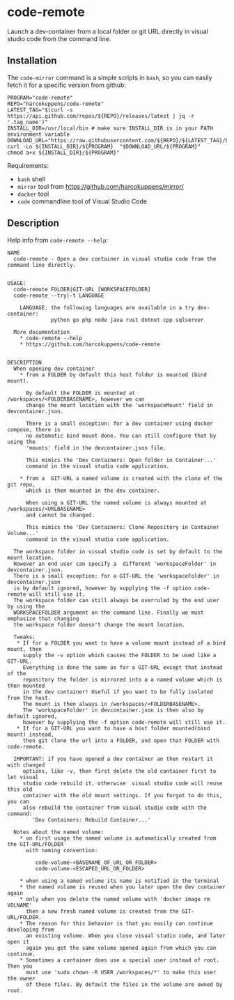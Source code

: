 # code-remote

Launch a dev-container from a local folder or git URL directly in visual studio code from the command line.

## Installation 

The `code-mirror` command is a simple scripts in `bash`, so you can easily fetch it for a specific version from github:

    PROGRAM="code-remote"
    REPO="harcokuppens/code-remote" 
    LATEST_TAG="$(curl -s https://api.github.com/repos/${REPO}/releases/latest | jq -r '.tag_name')"
    INSTALL_DIR=/usr/local/bin # make sure INSTALL_DIR is in your PATH environment variable
    DOWNLOAD_URL="https://raw.githubusercontent.com/${REPO}/${LATEST_TAG}/bin/"
    curl -Lo ${INSTALL_DIR}/${PROGRAM}  "$DOWNLOAD_URL/${PROGRAM}"
    chmod a+x ${INSTALL_DIR}/${PROGRAM}"
      
Requirements:  

* `bash` shell
* `mirror` tool from https://github.com/harcokuppens/mirror/
* `docker` tool 
* `code` commandline tool of Visual Studio Code

## Description

Help info from `code-remote --help`:


    NAME
      code-remote - Open a dev container in visual studio code from the command line directly.


    USAGE:
      code-remote FOLDER|GIT-URL [WORKSPACEFOLDER]
      code-remote --try|-t LANGUAGE

        LANGUAGE: the following languages are available in a try dev-container:
                  python go php node java rust dotnet cpp sqlserver

      More documentation
        * code-remote --help
        * https://github.com/harcokuppens/code-remote


    DESCRIPTION
      When opening dev container
        * from a FOLDER by default this host folder is mounted (bind mount).

          By default the FOLDER is mounted at /workspaces/<FOLDERBASENAME>, however we can
          change the mount location with the 'workspaceMount' field in devcontainer.json.

          There is a small exception: for a dev container using docker compose, there is
          no automatic bind mount done. You can still configure that by using the
          'mounts' field in the devcontainer.json file.

          This mimics the 'Dev Containers: Open folder in Container...'
          command in the visual studio code application.

        * from a  GIT-URL a named volume is created with the clone of the git repo,
          which is then mounted in the dev container.

          When using a GIT-URL the named volume is always mounted at /workspaces/<URLBASENAME>
          and cannot be changed.

          This mimics the 'Dev Containers: Clone Repository in Container Volume...'
          command in the visual studio code application.

      The workspace folder in visual studio code is set by default to the mount location.
      However an end user can specify a  different 'workspaceFolder' in devcontainer.json.
      There is a small exception: for a GIT-URL the 'workspaceFolder' in devcontainer.json
      is by default ignored, however by supplying the -f option code-remote will still use it.
      The workspace folder can still always be overruled by the end user by using the
      WORKSPACEFOLDER argument on the command line. Finally we must emphasize that changing
      the workspace folder doesn't change the mount location.

      Tweaks:
       * If for a FOLDER you want to have a volume mount instead of a bind mount, then
         supply the -v option which causes the FOLDER to be used like a GIT-URL.
         Everything is done the same as for a GIT-URL except that instead of the
         repository the folder is mirrored into a a named volume which is then mounted
         in the dev container! Useful if you want to be fully isolated from the host.
         The mount is then always in /workspaces/<FOLDERBASENAME>.
         The 'workspaceFolder' in devcontainer.json is then also by default ignored,
         however by supplying the -f option code-remote will still use it.
       * If for a GIT-URL you want to have a host folder mounted(bind mount) instead,
         then git clone the url into a FOLDER, and open that FOLDER with code-remote.

      IMPORTANT: if you have opened a dev container an then restart it with changed
         options, like -v, then first delete the old container first to let visual
         studio code rebuild it, otherwise  visual studio code will reuse this old
         container with the old mount settings. If you forgot to do this, you can
         also rebuild the container from visual studio code with the command:
            'Dev Containers: Rebuild Container...'

      Notes about the named volume:
        * on first usage the named volume is automatically created from the GIT-URL/FOLDER
          with naming convention:

             code-volume-<BASENAME_OF_URL_OR_FOLDER>
             code-volume-<ESCAPED_URL_OR_FOLDER>

        * when using a named volume its name is notified in the terminal
        * the named volume is reused when you later open the dev container again
        * only when you delete the named volume with 'docker image rm VOLNAME'
          then a new fresh named volume is created from the GIT-URL/FOLDER.
        * The reason for this behavior is that you easily can continue developing from
          an existing volume. When you close visual studio code, and later open it
          again you get the same volume opened again from which you can continue.
        * Sometimes a container does use a special user instead of root. Then you
          must use 'sudo chown -R USER /workspaces/*' to make this user the owner
          of these files. By default the files in the volume are owned by root.
